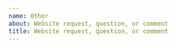 ```yaml
---
name: Other
about: Website request, question, or comment
title: Website request, question, or comment
---
```


